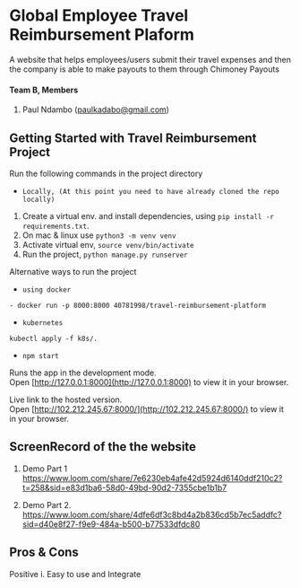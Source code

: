 # Global Employee Travel Reimbursement Plaform
A website that helps employees/users submit their travel expenses and then the company is able to make payouts to them through Chimoney Payouts


#### Team B, Members
1. Paul Ndambo (paulkadabo@gmail.com)


## Getting Started with Travel Reimbursement Project
Run the following commands in the project directory

- `Locally, (At this point you need to have already cloned the repo locally)`
1. Create a virtual env. and install dependencies, using `pip install -r requirements.txt`.
2. On mac & linux use `python3 -m venv venv`
3. Activate virtual env, `source venv/bin/activate`
4. Run the project, `python manage.py runserver`

Alternative ways to run the project
- `using docker`
```
- docker run -p 8000:8000 40781998/travel-reimbursement-platform
```

- `kubernetes`
```
kubectl apply -f k8s/.
```

- `npm start`


Runs the app in the development mode.\
Open [http://127.0.0.1:8000](http://127.0.0.1:8000) to view it in your browser.

Live link to the hosted version.\
Open [http://102.212.245.67:8000/](http://102.212.245.67:8000/) to view it in your browser.


## ScreenRecord of the the website
1. Demo Part 1
https://www.loom.com/share/7e6230eb4afe42d5924d6140ddf210c2?t=258&sid=e83d1ba6-58d0-49bd-90d2-7355cbe1b1b7

2. Demo Part 2.
https://www.loom.com/share/4dfe6df3c8bd4a2b836cd5b7ec5addfc?sid=d40e8f27-f9e9-484a-b500-b77533dfdc80

## Pros & Cons
Positive
i. Easy to use and Integrate
